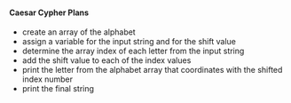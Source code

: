 
#### Caesar Cypher Plans

* create an array of the alphabet
* assign a variable for the input string and for the shift value
* determine the array index of each letter from the input string
* add the shift value to each of the index values
* print the letter from the alphabet array that coordinates with the shifted index number
* print the final string 
